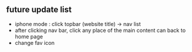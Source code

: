 ## future update list
- iphone mode : click topbar (website title) -> nav list
- after clicking nav bar, click any place of the main content can back to home page
- change fav icon
  
